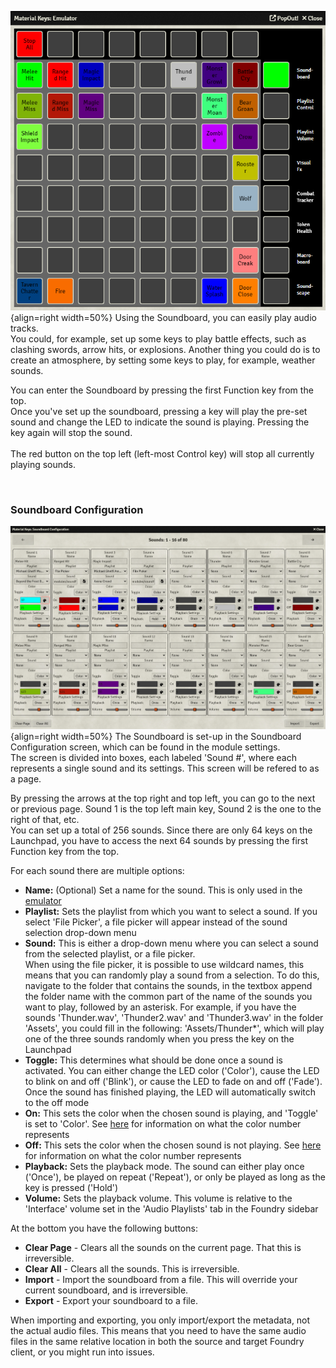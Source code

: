 ![img](../img/Soundboard.png){align=right width=50%}
Using the Soundboard, you can easily play audio tracks.<br>
You could, for example, set up some keys to play battle effects, such as clashing swords, arrow hits, or explosions. Another thing you could do is to create an atmosphere, by setting some keys to play, for example, weather sounds.

You can enter the Soundboard by pressing the first Function key from the top.<br>
Once you've set up the soundboard, pressing a key will play the pre-set sound and change the LED to indicate the sound is playing. Pressing the key again will stop the sound.<br>
<br>
The red button on the top left (left-most Control key) will stop all currently playing sounds.

<br CLEAR=right>

### Soundboard Configuration
![img](../img/SoundboardConfiguration.png){align=right width=50%}
The Soundboard is set-up in the Soundboard Configuration screen, which can be found in the module settings.<br>
The screen is divided into boxes, each labeled 'Sound #', where each represents a single sound and its settings. This screen will be refered to as a page.

By pressing the arrows at the top right and top left, you can go to the next or previous page. Sound 1 is the top left main key, Sound 2 is the one to the right of that, etc.<br>
You can set up a total of 256 sounds. Since there are only 64 keys on the Launchpad, you have to access the next 64 sounds by pressing the first Function key from the top.

For each sound there are multiple options:

* <b>Name:</b> (Optional) Set a name for the sound. This is only used in the [emulator](../emulator.md)
* <b>Playlist:</b> Sets the playlist from which you want to select a sound. If you select 'File Picker', a file picker will appear instead of the sound selection drop-down menu
* <b>Sound:</b> This is either a drop-down menu where you can select a sound from the selected playlist, or a file picker.<br>
    When using the file picker, it is possible to use wildcard names, this means that you can randomly play a sound from a selection. To do this, navigate to the folder that 
    contains the sounds, in the textbox append the folder name with the common part of the name of the sounds you want to play, followed by an asterisk.
    For example, if you have the sounds 'Thunder.wav', 'Thunder2.wav' and 'Thunder3.wav' in the folder 'Assets', you could fill in the following: 'Assets/Thunder*', which 
    will play one of the three sounds randomly when you press the key on the Launchpad
* <b>Toggle:</b> This determines what should be done once a sound is activated. You can either change the LED color ('Color'), cause the LED to blink on and off ('Blink'), or cause the LED to fade on and off ('Fade'). Once the sound has finished playing, the LED will automatically switch to the off mode
* <b>On:</b> This sets the color when the chosen sound is playing, and 'Toggle' is set to 'Color'. See [here](../colorPicker.md) for information on what the color number represents
* <b>Off:</b> This sets the color when the chosen sound is not playing. See [here](../colorPicker.md) for information on what the color number represents
* <b>Playback:</b> Sets the playback mode. The sound can either play once ('Once'), be played on repeat ('Repeat'), or only be played as long as the key is pressed ('Hold')
* <b>Volume:</b> Sets the playback volume. This volume is relative to the 'Interface' volume set in the 'Audio Playlists' tab in the Foundry sidebar

At the bottom you have the following buttons:

* <b>Clear Page</b> - Clears all the sounds on the current page. That this is irreversible.
* <b>Clear All</b> - Clears all the sounds. This is irreversible.
* <b>Import</b> - Import the soundboard from a file. This will override your current soundboard, and is irreversible.
* <b>Export</b> - Export your soundboard to a file.

When importing and exporting, you only import/export the metadata, not the actual audio files. This means that you need to have the same audio files in the same relative location in both the source and target Foundry client,
or you might run into issues.